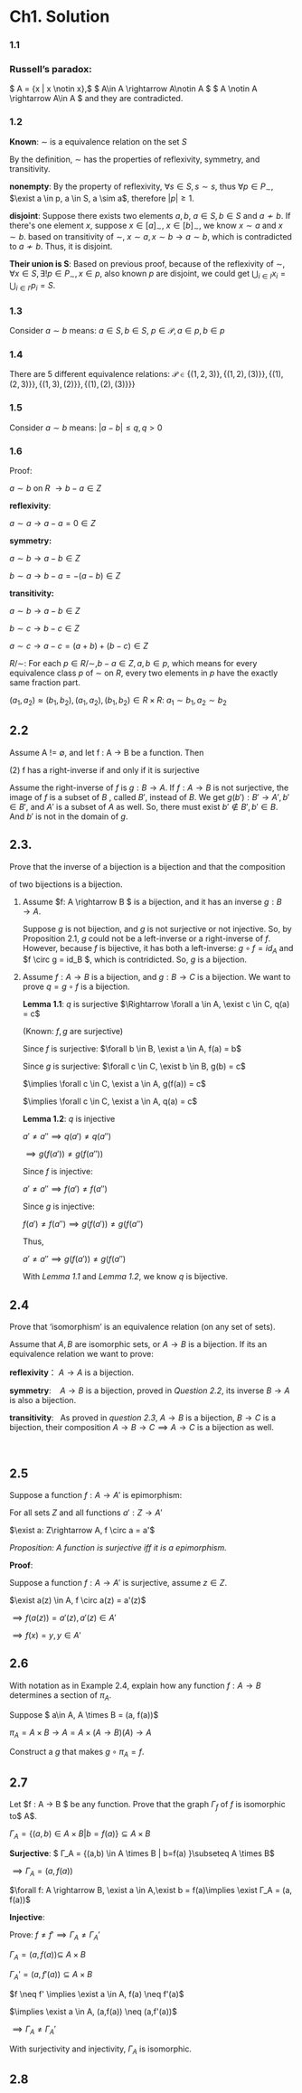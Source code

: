 # Ch1. Solution

### 1.1

### Russell’s paradox:

$ A = \{x | x \notin x\},$
$ A\in A \rightarrow A\notin A $
$ A \notin A \rightarrow A\in A $
and they are contradicted.

### 1.2

**Known**: $\sim$ is a equivalence relation on the set $S$ 

By the definition, $\sim$ has the properties of reflexivity, symmetry, and transitivity.

**nonempty**: By the property of reflexivity, $\forall s \in S, s \sim s$, thus $\forall p \in P_{\sim}$, $\exist a \in p, a \in S, a \sim a$, therefore $|p| \ge 1$.

**disjoint**: Suppose there exists two elements $a,b,\ a \in S, b \in S$ and $a \nsim b$. 
If there's one element $x$, suppose $x \in [a]_{\sim},\ x \in [b]_{\sim}$, we know $x\sim a$ and $x\sim b$. 
based on transitivity of $\sim$, $x\sim a, x\sim b \rightarrow a \sim b$, which is contradicted to $a \nsim b$. Thus, it is disjoint.

**Their union is S**: Based on previous proof, because of the reflexivity of $\sim$, $\forall x \in S, \exists! p \in P_{\sim}, x \in p$, also known $p$ are disjoint, we could get $\bigcup_{i \in I}x_i = \bigcup_{i \in I'}p_i = S$.

### 1.3

Consider $a \sim b$ means: $a \in S, b \in S$,  $p \in \mathscr{P}, a \in p, b \in p$  

### 1.4

There are 5 different equivalence relations:  $\mathscr{P} \in \{(1, 2, 3)\}, \{(1, 2), (3)\}\}, \{(1 ), (2, 3)\}\} ,\{(1,3), (2)\}\}, \{(1),(2), (3)\}\} \}$

### 1.5

Consider $a \sim b$ means:  $|a - b| \le q, q>0$

### 1.6

Proof:

$a \sim b$ on $R$ $\rightarrow b-a \in Z$

**reflexivity**:

$a \sim a \rightarrow a - a = 0 \in Z$

**symmetry:** 

$a \sim b \rightarrow a - b \in Z$ 

$b \sim a \rightarrow b - a = -(a-b) \in Z$ 

**transitivity:**

$a \sim b \rightarrow a - b \in Z$ 

$b \sim c \rightarrow b - c \in Z$ 

$a \sim c \rightarrow a - c = (a + b) + (b-c) \in Z$ 

$R / ∼$:  For each $p \in R/\sim, b - a \in Z, a, b \in p$, which means for every equivalence class $p$  of $\sim$ on $R$, every two elements in $p$ have the exactly same fraction part.

$(a_1, a_2)≈(b_1, b_2), (a_1, a_2),(b_1, b_2) \in R × R$:  $a_1 \sim b_1, a_2 \sim b_2$



## 2.2

Assume A != ∅, and let f : A → B be a function. Then 

(2) f has a right-inverse if and only if it is surjective

Assume the right-inverse of $f$ is $g: B \rightarrow A$.  If $f: A \rightarrow B$ is not surjective, the image of $f$ is a subset of $B$ , called $B'$, instead of $B$.  We get $g(b'): B' \rightarrow A', b' \in B'$, and $A'$ is a subset of $A$ as well.  So, there must exist $b' \notin B', b' \in B$.  And $b'$ is not in the domain of $g$.

## 2.3.

Prove that the inverse of a bijection is a bijection and that the composition

of two bijections is a bijection.

1. Assume $f: A \rightarrow B $ is a bijection, and it has an inverse $g: B \rightarrow A$.
   
   Suppose $g$ is not bijection, and $g$ is not surjective or not injective. So, by Proposition 2.1, $g$ could not be a left-inverse or a right-inverse of $f$. However, because $f$ is bijective, it has both a left-inverse: $g \circ f = id_A$ and $f \circ g = id_B $, which is contridicted.  So, $g$ is a bijection.

2. Assume $f: A \rightarrow B$ is a bijection, and $g: B \rightarrow C$ is a bijection. We want to prove $q = g \circ f$ is a bijection.
   
   **Lemma 1.1**: $q$ is surjective $\Rightarrow \forall a \in A, \exist c \in C, q(a) = c$
   
   (Known: $f, g$ are surjective)
   
   Since $f$ is surjective: $\forall b \in B, \exist a \in A, f(a) = b$
   
   Since $g$ is surjective: $\forall c \in C, \exist b \in B, g(b) = c$
   
   $\implies \forall c \in C, \exist a \in A, g(f(a)) = c$
   
   $\implies \forall c \in C, \exist a \in A, q(a) = c$
   
   **Lemma 1.2**: $q$ is injective 
   
   $a' \neq a'' \implies q(a') \neq q(a'')$ 
   
   $\implies g(f(a')) \neq g(f(a''))$
   
   Since $f$ is injective:
   
   $a' \neq a'' \implies f(a') \neq f(a'')$
   
   Since $g$ is injective:
   
   $f(a') \neq f(a'') \implies g(f(a')) \neq g(f(a'')$
   
   Thus,
   
   $a' \neq a'' \implies g(f(a')) \neq g(f(a'')$
   
   With *Lemma 1.1* and *Lemma 1.2*, we know $q$ is bijective.

## 2.4

Prove that ‘isomorphism’ is an equivalence relation (on any set of sets).

Assume that $A, B$ are isomorphic sets, or $A \rightarrow B$ is a bijection. If its an equivalence relation we want to prove:

****reflexivity****： $A \rightarrow A$ is a bijection.

****symmetry****:    $A \rightarrow B$ is a bijection, proved in *Question 2.2*, its inverse $B \rightarrow A$ is also a bijection.

**transitivity**:   As proved in *question 2.3*, $A \rightarrow B$ is a bijection,  $B \rightarrow C$ is a bijection, their composition $A \rightarrow B \rightarrow C \implies A \rightarrow C$  is a bijection as well.

        

## 2.5

Suppose a function $f: A \rightarrow A'$ is epimorphism:

For all sets $Z$ and all functions $a': Z\rightarrow A'$

$\exist a: Z\rightarrow A, f \circ a = a'$

*Proposition: A function is surjective iff it is a epimorphism.*

**Proof**:

Suppose a function $f: A \rightarrow A'$ is surjective, assume $z \in Z$.

$\exist a(z) \in A, f \circ a(z) = a'(z)$

$\implies f(a(z)) = a'(z), a'(z) \in A'$

$\implies f(x) = y, y \in A'$



## 2.6

With notation as in Example 2.4, explain how any function $f : A → B$
determines a section of $π_A$.



Suppose $ a\in A, A \times B = (a, f(a))$

$\pi_A = A\times B \rightarrow A = A\times (A \rightarrow B)(A) \rightarrow A$

Construct a $g$ that makes $g \circ \pi_A = f$.



## 2.7

Let $f : A → B $ be any function. Prove that the graph $Γ_f$ of $f$ is isomorphic
to$ A$.

$Γ_A = \{(a,b) \in A \times B | b=f(a) \}\subseteq A \times B$



**Surjective**: $ Γ_A = \{(a,b) \in A \times B | b=f(a) \}\subseteq A \times B$

$\implies Γ_A = (a, f(a))$

$\forall f: A \rightarrow B, \exist a \in A,\exist b = f(a)\implies \exist Γ_A = (a, f(a))$



**Injective**:  

Prove: $f \neq f' \implies Γ_A \neq Γ_A'$

$Γ_A = {(a,f(a)) \subseteq \ A \times B }$

$Γ_A' = {(a,f'(a)) \subseteq A \times B}$



$f \neq f' \implies \exist a \in A, f(a) \neq f'(a)$

$\implies \exist a \in A, (a,f(a)) \neq (a,f'(a))$

$\implies Γ_A \neq Γ_A'$



With surjectivity and injectivity, $Γ_A$ is isomorphic.



## 2.8






